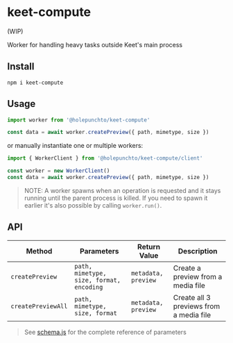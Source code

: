 # keet-compute

(WIP)

Worker for handling heavy tasks outside Keet's main process

## Install

```
npm i keet-compute
```

## Usage

```js
import worker from '@holepunchto/keet-compute'

const data = await worker.createPreview({ path, mimetype, size })
```

or manually instantiate one or multiple workers:

```js
import { WorkerClient } from '@holepunchto/keet-compute/client'

const worker = new WorkerClient()
const data = await worker.createPreview({ path, mimetype, size })
```

> NOTE: A worker spawns when an operation is requested and it stays running until the parent process is killed. If you need to spawn it earlier it's also possible by calling `worker.run()`. 

## API

| Method              | Parameters                               | Return Value        | Description
|---------------------|------------------------------------------|---------------------|----------------------------------------
| `createPreview`     | `path, mimetype, size, format, encoding` | `metadata, preview` | Create a preview from a media file
| `createPreviewAll`  | `path, mimetype, size, format`           | `metadata, preview` | Create all 3 previews from a media file

> See [schema.js](shared/spec/schema.js) for the complete reference of parameters
